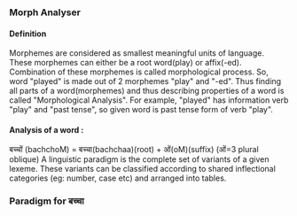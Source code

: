 ### Morph Analyser


#### Definition

Morphemes are considered as smallest meaningful units of language. These morphemes can either be a root word(play) or affix(-ed). Combination of these morphemes is called morphological process. So, word "played" is made out of 2 morphemes "play" and "-ed". Thus finding all parts of a word(morphemes) and thus describing properties of a word is called "Morphological Analysis". For example, "played" has information verb "play" and "past tense", so given word is past tense form of verb "play".

#### Analysis of a word :

बच्चों (bachchoM) = बच्चा(bachchaa)(root) + ओं(oM)(suffix)
(ओं=3 plural oblique)
A linguistic paradigm is the complete set of variants of a given lexeme. These variants can be classified according to shared inflectional categories (eg: number, case etc) and arranged into tables.

### Paradigm for बच्चा 